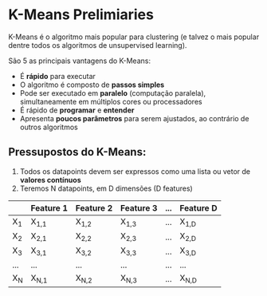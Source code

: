# K-Means Prelimiaries

K-Means é o algoritmo mais popular para clustering (e talvez o mais popular dentre todos os algoritmos de unsupervised learning).

São 5 as principais vantagens do K-Means:
* É **rápido** para executar
* O algoritmo é composto de **passos simples**
* Pode ser executado em **paralelo** (computação paralela), simultaneamente em múltiplos cores ou processadores
* É rápido de **programar** e **entender**
* Apresenta **poucos parâmetros** para serem ajustados, ao contrário de outros algoritmos

## Pressupostos do K-Means:
1. Todos os datapoints devem ser expressos como uma lista ou vetor de **valores contínuos**
2. Teremos N datapoints, em D dimensões (D features)

|             |Feature 1      |Feature 2      |Feature 3      |...|Feature D      |
|-------------|---------------|---------------|---------------|---|---------------|
|X<sub>1</sub>|X<sub>1,1</sub>|X<sub>1,2</sub>|X<sub>1,3</sub>|...|X<sub>1,D</sub>|
|X<sub>2</sub>|X<sub>2,1</sub>|X<sub>2,2</sub>|X<sub>2,3</sub>|...|X<sub>2,D</sub>|
|X<sub>3</sub>|X<sub>3,1</sub>|X<sub>3,2</sub>|X<sub>3,3</sub>|...|X<sub>3,D</sub>|
|...          |...            |...            |...            |...|...            |
|X<sub>N</sub>|X<sub>N,1</sub>|X<sub>N,2</sub>|X<sub>N,3</sub>|...|X<sub>N,D</sub>|